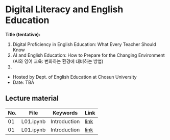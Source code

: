 # Digital Literacy and English Education
**Title (tentative):**

1. Digital Proficiency in English Education: What Every Teacher Should Know
2. AI and English Education: How to Prepare for the Changing Environment (AI와 영어 교육: 변화하는 환경에 대비하는 방법)
3. 

- Hosted by Dept. of English Education at Chosun University
- Date: TBA

## Lecture material

|No.|File|Keywords|Link|
|--|--|--|--|
|01|L01.ipynb|Introduction|[link]()|
|01|L01.ipynb|Introduction|[link]()|

